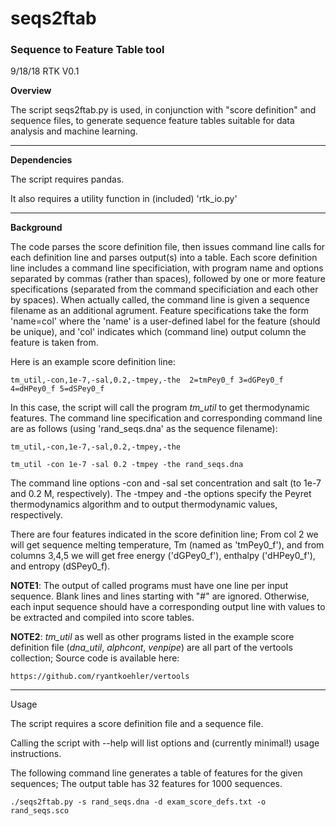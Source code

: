 seqs2ftab
========

### Sequence to Feature Table tool

9/18/18 RTK V0.1

**Overview**

The script seqs2ftab.py is used, in conjunction with "score definition" 
and sequence files, to generate sequence feature tables suitable for data
analysis and machine learning.


----------------------------------------------------------------------------
**Dependencies**

The script requires pandas.

It also requires a utility function in (included) 'rtk_io.py'


----------------------------------------------------------------------------
**Background**

The code parses the score definition file, then issues command line calls
for each definition line and parses output(s) into a table. Each score 
definition line includes a command line specificiation, with program name
and options separated by commas (rather than spaces), followed by one or 
more feature specifications (separated from the command specificiation and
each other by spaces). When actually called, the command line is given a
sequence filename as an additional agrument. Feature specifications take 
the form 'name=col' where the 'name' is a user-defined label for the 
feature (should be unique), and 'col' indicates which (command line) output 
column the feature is taken from.

Here is an example score definition line:

    tm_util,-con,1e-7,-sal,0.2,-tmpey,-the  2=tmPey0_f 3=dGPey0_f 4=dHPey0_f 5=dSPey0_f

In this case, the script will call the program *tm_util* to get thermodynamic
features. The command line specification and corresponding command line are
as follows (using 'rand_seqs.dna' as the sequence filename):

    tm_util,-con,1e-7,-sal,0.2,-tmpey,-the

    tm_util -con 1e-7 -sal 0.2 -tmpey -the rand_seqs.dna

The command line options -con and -sal set concentration and salt (to 1e-7 
and 0.2 M, respectively). The -tmpey and -the options specify the Peyret 
thermodynamics algorithm and to output thermodynamic values, respectively.

There are four features indicated in the score definition line; From col 2
we will get sequence melting temperature, Tm (named as 'tmPey0_f'), and from
columns 3,4,5 we will get free energy ('dGPey0_f'), enthalpy ('dHPey0_f'), 
and entropy (dSPey0_f).

**NOTE1**: The output of called programs must have one line per input 
sequence. Blank lines and lines starting with "#" are ignored. Otherwise,
each input sequence should have a corresponding output line with values to
be extracted and compiled into score tables. 

**NOTE2**: *tm_util* as well as other programs listed in the example score 
definition file (*dna_util*, *alphcont*, *venpipe*) are all part of the 
vertools collection; Source code is available here:

    https://github.com/ryantkoehler/vertools


----------------------------------------------------------------------------
Usage

The script requires a score definition file and a sequence file.

Calling the script with --help will list options and (currently minimal!)
usage instructions.

The following command line generates a table of features for the given 
sequences; The output table has 32 features for 1000 sequences.

    ./seqs2ftab.py -s rand_seqs.dna -d exam_score_defs.txt -o rand_seqs.sco

